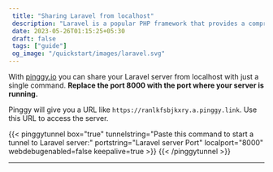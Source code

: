 ```yaml
---
 title: "Sharing Laravel from localhost" 
 description: "Laravel is a popular PHP framework that provides a comprehensive set of tools for web development."
 date: 2023-05-26T01:15:25+05:30 
 draft: false 
 tags: ["guide"]
 og_image: "/quickstart/images/laravel.svg"
---
```


With [pinggy.io](https://pinggy.io) you can share your Laravel server from localhost with just a single command. **Replace the port 8000 with the port where your server is running.**

Pinggy will give you a URL like `https://ranlkfsbjkxry.a.pinggy.link`. Use this URL to access the server.

{{< pinggytunnel box="true" tunnelstring="Paste this command to start a tunnel to Laravel server:" portstring="Laravel server Port" localport="8000" webdebugenabled=false keepalive=true >}}
{{< /pinggytunnel >}}

<hr>
